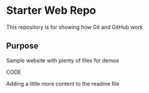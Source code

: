 # Starter Web Repo

This repository is for showing how Git and GitHub work

## Purpose

Sample website with plenty of files for demos

CODE

Adding a little more content to the readme file